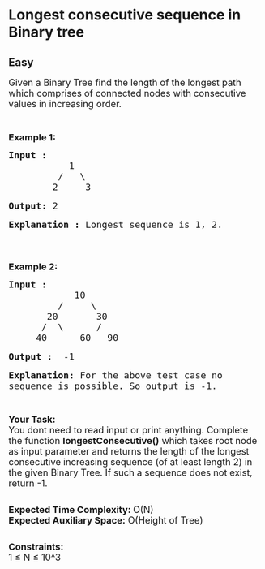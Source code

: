 # Longest consecutive sequence in Binary tree
## Easy 
<div class="problem-statement">
                <p></p><p><span style="font-size:18px">Given a Binary Tree find the length of the longest path which comprises of connected nodes with consecutive values in increasing order.&nbsp;</span></p>

<p>&nbsp;</p>

<p><strong><span style="font-size:18px">Example 1:</span></strong></p>

<pre><span style="font-size:18px"><strong>Input :      </strong>
           1                               
         /   \                          
        2     3                      </span>

<span style="font-size:18px"><strong>Output:</strong> 2</span>

<span style="font-size:18px"><strong>Explanation : </strong>Longest sequence is 1, 2.</span></pre>

<p><br>
&nbsp;</p>

<p><span style="font-size:18px"><strong>Example 2:</strong></span></p>

<pre><span style="font-size:18px"><strong>Input :    </strong>
            10                               
         /     \                          
       20       30                      
      /  \      /
     40      60   90    </span>

<span style="font-size:18px"><strong>Output : </strong> -1</span>

<span style="font-size:18px"><strong>Explanation: </strong>For the above test case no 
sequence is possible. So output is -1.</span></pre>

<p>&nbsp;</p>

<p><span style="font-size:18px"><strong>Your Task: &nbsp;</strong><br>
You dont need to read input or print anything. Complete the function <strong>longestConsecutive()</strong> which takes root node as input parameter and returns the length of the longest consecutive increasing sequence (of at least </span><span style="font-size:18px">length</span><span style="font-size:18px">&nbsp;2) in the given Binary Tree. If such a sequence does not exist, return&nbsp;-1.</span></p>

<p><br>
<span style="font-size:18px"><strong>Expected Time Complexity: </strong>O(N)<br>
<strong>Expected Auxiliary Space:</strong> O(Height of Tree)</span></p>

<p><br>
<span style="font-size:18px"><strong>Constraints:</strong><br>
1 ≤ N ≤ 10^3</span></p>
 <p></p>
            </div>